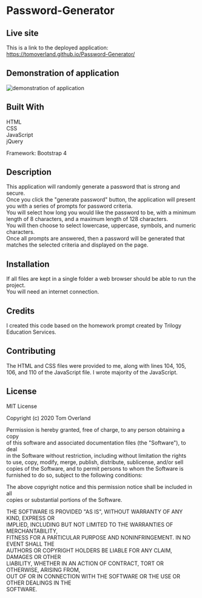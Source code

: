 # Password-Generator
  
## Live site
This is a link to the deployed application: https://tomoverland.github.io/Password-Generator/

## Demonstration of application  
![demonstration of application](https://github.com/TomOverland/Password-Generator/blob/master/assets/PasswordGeneratorGif.gif?raw=true)


## Built With
HTML  
CSS  
JavaScript  
jQuery  

Framework: Bootstrap 4

## Description
This application will randomly generate a password that is strong and secure.  
Once you click the "generate password" button, the application will present you with a series of prompts for password criteria.  
You will select how long you would like the password to be, with a minimum length of 8 characters, and a maximum length of 128 characters.  
You will then choose to select lowercase, uppercase, symbols, and numeric characters.  
Once all prompts are answered, then a password will be generated that matches the selected criteria and displayed on the page.  

## Installation
If all files are kept in a single folder a web browser should be able to run the project.  
You will need an internet connection.  

## Credits
I created this code based on the homework prompt created by Trilogy Education Services.  

## Contributing
The HTML and CSS files were provided to me, along with lines 104, 105, 106, and 110 of the JavaScript file.  I wrote majority of the JavaScript.  

## License

MIT License  

Copyright (c) 2020 Tom Overland  

Permission is hereby granted, free of charge, to any person obtaining a copy  
of this software and associated documentation files (the "Software"), to deal  
in the Software without restriction, including without limitation the rights  
to use, copy, modify, merge, publish, distribute, sublicense, and/or sell  
copies of the Software, and to permit persons to whom the Software is  
furnished to do so, subject to the following conditions:  
  
The above copyright notice and this permission notice shall be included in all  
copies or substantial portions of the Software.  

THE SOFTWARE IS PROVIDED "AS IS", WITHOUT WARRANTY OF ANY KIND, EXPRESS OR  
IMPLIED, INCLUDING BUT NOT LIMITED TO THE WARRANTIES OF MERCHANTABILITY,  
FITNESS FOR A PARTICULAR PURPOSE AND NONINFRINGEMENT. IN NO EVENT SHALL THE  
AUTHORS OR COPYRIGHT HOLDERS BE LIABLE FOR ANY CLAIM, DAMAGES OR OTHER  
LIABILITY, WHETHER IN AN ACTION OF CONTRACT, TORT OR OTHERWISE, ARISING FROM,  
OUT OF OR IN CONNECTION WITH THE SOFTWARE OR THE USE OR OTHER DEALINGS IN THE  
SOFTWARE.
